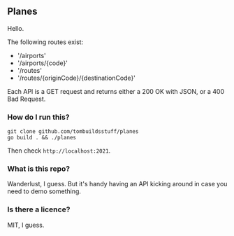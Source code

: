 ## Planes

Hello.

The following routes exist:

* '/airports'
* '/airports/{code}'
* '/routes'
* '/routes/{originCode}/{destinationCode}'

Each API is a GET request and returns either a 200 OK with JSON, or a 400 Bad Request.

### How do I run this?

```shell
git clone github.com/tombuildsstuff/planes
go build . && ./planes
```

Then check `http://localhost:2021`.

### What is this repo?

Wanderlust, I guess. But it's handy having an API kicking around in case you need to demo something.

### Is there a licence?

MIT, I guess.
